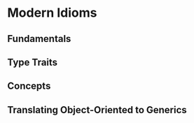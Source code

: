 # Modern Idioms


## Fundamentals


## Type Traits


## Concepts


## Translating Object-Oriented to Generics

